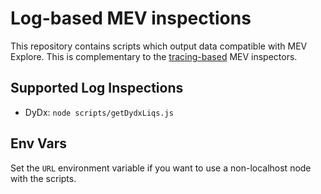 # Log-based MEV inspections

This repository contains scripts which output data compatible with MEV Explore. This is
complementary to the [tracing-based](https://github.com/flashbots/mev-inspect-rs/) MEV inspectors.

## Supported Log Inspections

* DyDx: `node scripts/getDydxLiqs.js`

## Env Vars

Set the `URL` environment variable if you want to use a non-localhost node with the scripts.

